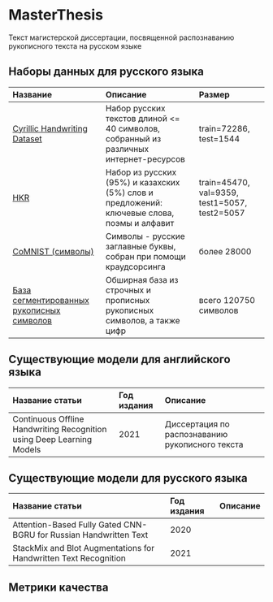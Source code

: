 # MasterThesis
Текст магистерской диссертации, посвященной распознаванию рукописного текста на русском языке

## Наборы данных для русского языка

| Название | Описание | Размер |
| :---     | :---     | :---   |
| [Cyrillic Handwriting Dataset](https://www.kaggle.com/datasets/constantinwerner/cyrillic-handwriting-dataset) | Набор русских текстов длиной <= 40 символов, собранный из различных интернет-ресурсов | train=72286, test=1544 |
| [HKR](https://github.com/abdoelsayed2016/HKR_Dataset) | Набор из русских (95%) и казахских (5%) слов и предложений: ключевые слова, поэмы и алфавит | train=45470, val=9359, test1=5057, test2=5057|
| [CoMNIST (символы)](https://github.com/GregVial/CoMNIST) | Символы - русские заглавные буквы, собран при помощи краудсорсинга | более 28000 |
| [База сегментированных рукописных символов](https://drive.google.com/folderview?id=0B0EQUc5HmgcGS0l2RDlKenlpNnc&usp=sharing) | Обширная база из строчных и прописных рукописных символов, а также цифр | всего 120750 символов |

## Существующие модели для английского языка

| Название статьи | Год издания | Описание |
| :---            | :---        | :---     |
| Continuous Offline Handwriting Recognition using Deep Learning Models | 2021 | Диссертация по распознаванию рукописного текста |

## Существующие модели для русского языка

| Название статьи | Год издания | Описание |
| :---            | :---        | :---     |
| Attention-Based Fully Gated CNN-BGRU for Russian Handwritten Text | 2020 | |
| StackMix and Blot Augmentations for Handwritten Text Recognition | 2021 | |

## Метрики качества

